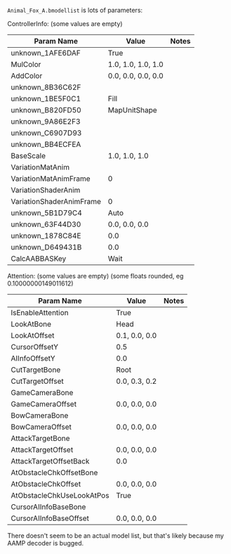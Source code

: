 `Animal_Fox_A.bmodellist` is lots of parameters:

ControllerInfo: (some values are empty)

| Param Name               | Value              | Notes |
| -------------------------|--------------------|-------|
| unknown_1AFE6DAF         | True               ||
| MulColor                 | 1.0, 1.0, 1.0, 1.0 ||
| AddColor                 | 0.0, 0.0, 0.0, 0.0 ||
| unknown_8B36C62F         |                    ||
| unknown_1BE5F0C1         | Fill               ||
| unknown_B820FD50         | MapUnitShape       ||
| unknown_9A86E2F3         |                    ||
| unknown_C6907D93         |                    ||
| unknown_BB4ECFEA         |                    ||
| BaseScale                | 1.0, 1.0, 1.0      ||
| VariationMatAnim         |                    ||
| VariationMatAnimFrame    | 0                  ||
| VariationShaderAnim      |                    ||
| VariationShaderAnimFrame | 0                  ||
| unknown_5B1D79C4         | Auto               ||
| unknown_63F44D30         | 0.0, 0.0, 0.0      ||
| unknown_1878C84E         | 0.0                ||
| unknown_D649431B         | 0.0                ||
| CalcAABBASKey            | Wait               ||

Attention: (some values are empty)
(some floats rounded, eg 0.10000000149011612)

| Param Name                | Value         | Notes |
| --------------------------|---------------|-------|
| IsEnableAttention         | True          ||
| LookAtBone                | Head          ||
| LookAtOffset              | 0.1, 0.0, 0.0 ||
| CursorOffsetY             | 0.5           ||
| AIInfoOffsetY             | 0.0           ||
| CutTargetBone             | Root          ||
| CutTargetOffset           | 0.0, 0.3, 0.2 ||
| GameCameraBone            |               ||
| GameCameraOffset          | 0.0, 0.0, 0.0 ||
| BowCameraBone             |               ||
| BowCameraOffset           | 0.0, 0.0, 0.0 ||
| AttackTargetBone          |               ||
| AttackTargetOffset        | 0.0, 0.0, 0.0 ||
| AttackTargetOffsetBack    | 0.0           ||
| AtObstacleChkOffsetBone   |               ||
| AtObstacleChkOffset       | 0.0, 0.0, 0.0 ||
| AtObstacleChkUseLookAtPos | True          ||
| CursorAIInfoBaseBone      |               ||
| CursorAIInfoBaseOffset    | 0.0, 0.0, 0.0 ||

There doesn't seem to be an actual model list, but that's likely because my AAMP decoder is bugged.
